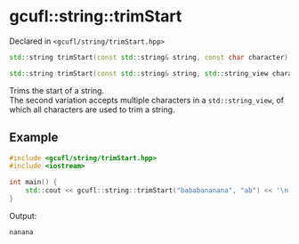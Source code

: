 # gcufl::string::trimStart
Declared in `<gcufl/string/trimStart.hpp>`
```cpp
std::string trimStart(const std::string& string, const char character) noexcept;

std::string trimStart(const std::string& string, std::string_view characters) noexcept;
```
Trims the start of a string.
<br/>
The second variation accepts multiple characters in a `std::string_view`, of which all characters are used to trim a string.
## Example
```cpp
#include <gcufl/string/trimStart.hpp>
#include <iostream>

int main() {
	std::cout << gcufl::string::trimStart("bababananana", "ab") << '\n';
}
```
Output:
```
nanana
```
